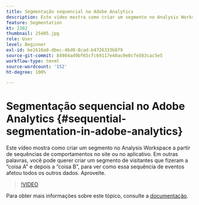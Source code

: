 ```yaml
---
title: Segmentação sequencial no Adobe Analytics
description: Este vídeo mostra como criar um segmento no Analysis Workspace a partir de sequências de comportamentos no site ou no aplicativo. Em outras palavras, você pode querer criar um segmento de visitantes que fizeram a coisa A e depois a coisa B, para ver como essa sequência de eventos afetou todos os outros dados. Aproveite.
feature: Segmentation
kt: 2302
thumbnail: 25405.jpg
role: User
level: Beginner
exl-id: be1610a0-dbec-46d0-8cad-b4726333b8f9
source-git-commit: 84984ad9bf65cfc69117e40ac0e0cfe503cac5e5
workflow-type: tm+mt
source-wordcount: '152'
ht-degree: 100%

---
```


# Segmentação sequencial no Adobe Analytics {#sequential-segmentation-in-adobe-analytics}

Este vídeo mostra como criar um segmento no Analysis Workspace a partir de sequências de comportamentos no site ou no aplicativo. Em outras palavras, você pode querer criar um segmento de visitantes que fizeram a “coisa A” e depois a “coisa B”, para ver como essa sequência de eventos afetou todos os outros dados. Aproveite.

>[!VIDEO](https://video.tv.adobe.com/v/25405/?quality=12&learn=on)

Para obter mais informações sobre este tópico, consulte a [documentação](https://experienceleague.adobe.com/docs/analytics/components/segmentation/segmentation-workflow/seg-sequential-build.html?lang=pt-BR).
